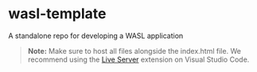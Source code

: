 # wasl-template
 A standalone repo for developing a WASL application


> **Note:** Make sure to host all files alongside the index.html file. We recommend using the [Live Server](https://marketplace.visualstudio.com/items?itemName=ritwickdey.LiveServer) extension on Visual Studio Code.